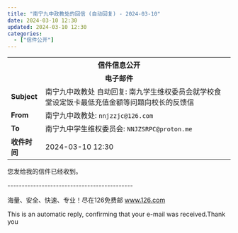 ```yaml
---
title: "南宁九中政教处的回信 (自动回复) - 2024-03-10"
date: 2024-03-10 12:30
updated: 2024-03-10 12:30
categories:
  - ["信件公开"]
---
```


<table>
	<tr>
    <th colspan="2" style="text-align: center;">信件信息公开</th>
  </tr>
	<tr>
    <td colspan="2" style="text-align: center; font-weight: bolder;">电子邮件</td>
  </tr>
	<tr>
    <td style="font-weight: bolder;">Subject</td><td>南宁九中政教处 自动回复: 南九学生维权委员会就学校食堂设定饭卡最低充值金额等问题向校长的反馈信</td>
  </tr>
	<tr>
    <td style="font-weight: bolder;">From</td>
    <td>南宁九中政教处: <code>nnjzzjc@126.com</code></td>
  </tr>
	<tr>
    <td style="font-weight: bolder;">To</td>
    <td>南宁九中学生维权委员会: <code>NNJZSRPC@proton.me</code></td>
  </tr>
	<tr>
    <td style="font-weight: bolder;">收件时间</td>
    <td>2024-03-10 12:30</td>
  </tr>
</table>

<!-- more -->

您发给我的信件已经收到。

\-\-\-\-\-\-\-\-\-\-\-\-\-\-\-\-\-\-\-\-\-\-\-\-\-\-\-\-\-\-\-\-\-\-\-\-\-\-\-\-\-\-\-\-

海量、安全、快速、专业！尽在126免费邮 www.126.com

This is an automatic reply, confirming that your e-mail was received.Thank you
